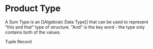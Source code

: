 # Product Type

A Sum Type is an [[Algebraic Data Type]] that can be used to represent "this and that" type of structure. "And" is the key word - the type only contains both of the values.

Tuple
Record